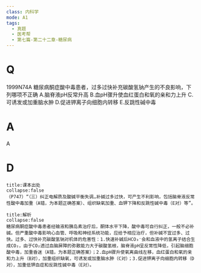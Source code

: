 ```yaml
---
class: 内科学
mode: A1
tags:
  - 真题
  - 医考帮
  - 第七篇-第二十二章-糖尿病
---
```


# Q
1999N74A 糖尿病酮症酸中毒患者，过多过快补充碳酸氢钠产生的不良影响，下列哪项不正确
A.脑脊液pH反常升高
B.血pH骤升使血红蛋白和氧的亲和力上升
C.可诱发或加重脑水肿
D.促进钾离子向细胞内转移
E.反跳性碱中毒

# A
A
# D
```ad-note
title:课本出处
collapse:false
（P747）“（三）纠正电解质及酸碱平衡失调…补碱过多过快，可产生不利影响，包括脑脊液反常性酸中毒加重（A错，为本题正确答案）、组织缺氧加重、血钾下降和反跳性碱中毒（E对）等”。
```

```ad-summary
title:解析
collapse:false
糖尿病酮症酸中毒患者经输液和胰岛素治疗后，酮体水平下降，酸中毒可自行纠正，一般不必补碱。但严重酸中毒影响心血管、呼吸和神经系统功能，应给予相应治疗，但补碱不宜过多、过快。过多、过快补充碳酸氢钠对机体的危害性：1.快速补碱后HCO₃⁻会和血液中的氢离子结合生成CO₂，由于CO₂透过血脑屏障的弥散能力大于碳酸氢根，脑脊液pH呈反常性降低，引起脑细胞酸中毒，加重昏迷（A错，为本题正确答案）；2.血pH骤升使氧离曲线左移，血红蛋白和氧的亲和力上升（B对），加重组织缺氧，可诱发或加重脑水肿（C对）；3.促进钾离子向细胞内转移（D对），加重低钾血症和反跳性碱中毒（E对）。
```

